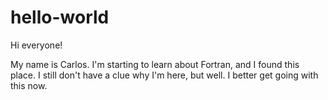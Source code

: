 # hello-world

Hi everyone!

My name is Carlos. I'm starting to learn about Fortran, and I found this place. 
I still don't have a clue why I'm here, but well.
I better get going with this now. 
